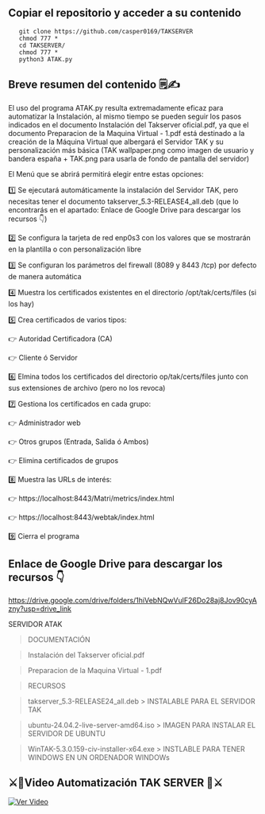## Copiar el repositorio y acceder a su contenido
       
       git clone https://github.com/casper0169/TAKSERVER
       chmod 777 * 
       cd TAKSERVER/
       chmod 777 *
       python3 ATAK.py

## Breve resumen del contenido 🗒✍
       
El uso del programa ATAK.py resulta extremadamente eficaz para automatizar la Instalación, al mismo tiempo se pueden seguir los pasos indicados en el documento Instalación del Takserver oficial.pdf, ya que el documento Preparacion de la Maquina Virtual - 1.pdf está destinado a la creación de la Máquina Virtual que albergará el Servidor TAK y su personalización más básica (TAK wallpaper.png como imagen de usuario y bandera españa + TAK.png para usarla de fondo de pantalla del servidor)

El Menú que se abrirá permitirá elegir entre estas opciones:

1️⃣ Se ejecutará automáticamente la instalación del Servidor TAK, pero necesitas tener el documento takserver_5.3-RELEASE4_all.deb (que lo encontrarás en el apartado: Enlace de Google Drive para descargar los recursos 👇)

2️⃣ Se configura la tarjeta de red enp0s3 con los valores que se mostrarán en la plantilla o con personalización libre

3️⃣ Se configuran los parámetros del firewall (8089 y 8443 /tcp) por defecto de manera automática

4️⃣ Muestra los certificados existentes en el directorio /opt/tak/certs/files (si los hay)

5️⃣ Crea certificados de varios tipos:

👉 Autoridad Certificadora (CA)

👉 Cliente ó Servidor

6️⃣ Elmina todos los certificados del directorio op/tak/certs/files junto con sus extensiones de archivo (pero no los revoca)

7️⃣ Gestiona los certificados en cada grupo:

👉 Administrador web

👉 Otros grupos (Entrada, Salida ó Ambos)

👉 Elimina certificados de grupos

8️⃣ Muestra las URLs de interés:

👉 https://localhost:8443/Matri/metrics/index.html

👉 https://localhost:8443/webtak/index.html

9️⃣ Cierra el programa

## Enlace de Google Drive para descargar los recursos 👇
https://drive.google.com/drive/folders/1hiVebNQwVulF26Do28aj8Jov90cyAzny?usp=drive_link

SERVIDOR ATAK

> DOCUMENTACIÓN

   > Instalación del Takserver oficial.pdf

   > Preparacion de la Maquina Virtual - 1.pdf
     
> RECURSOS

   > takserver_5.3-RELEASE24_all.deb        > INSTALABLE PARA EL SERVIDOR TAK

   > ubuntu-24.04.2-live-server-amd64.iso   > IMAGEN PARA INSTALAR EL SERVIDOR DE UBUNTU

   > WinTAK-5.3.0.159-civ-installer-x64.exe > INSTLABLE PARA TENER WINDOWS EN UN ORDENADOR WINDOWs

## ⚔🦅Video Automatización TAK SERVER 🦅⚔
[![Ver Video](https://img.youtube.com/vi/im2YOjh49EE/0.jpg)](https://youtu.be/im2YOjh49EE)




